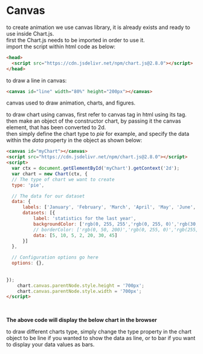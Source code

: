 # Canvas 
to create animation we use canvas library, it is already exists and ready to use inside Chart.js.<br>
first the Chart.js needs to be imported in order to use it.<br>
import the script within html code as below:<br>
```html
<head>
  <script src="https://cdn.jsdelivr.net/npm/chart.js@2.8.0"></script>
</head>
```
to draw a line in canvas:<br>
```html
<canvas id="line" width="80%" height="200px"></canvas>
```

canvas used to draw animation, charts, and figures.<br>

to draw chart using canvas, first refer to canvas tag in html using its tag.<br>
then make an object of the constructor chart, by passing it the canvas element, that has been converted to 2d.<br>
then simply define the chart type to *pie* for example, and specify the data within the *data* property in the object as shown below:<br>

```html
<canvas id="myChart"></canvas>
<script src="https://cdn.jsdelivr.net/npm/chart.js@2.8.0"></script>
<script>
  var ctx = document.getElementById('myChart').getContext('2d');
  var chart = new Chart(ctx, {
  // The type of chart we want to create
  type: 'pie',

  // The data for our dataset
  data: {
      labels: ['January', 'February', 'March', 'April', 'May', 'June', 'July'],
      datasets: [{
          label: 'statistics for the last year',
          backgroundColor: ['rgb(0, 255, 255','rgb(0, 255, 0)','rgb(30, 150, 150)','rgb(100, 100, 100)','rgb(255, 255, 0)','rgb(255, 0, 0)','rgb(0, 0, 255)'],
          // borderColor: ['rgb(0, 50, 200)','rgb(0, 255, 0)','rgb(255, 0, 0)','rgb(255, 255, 0)','rgb(0, 0, 255)','rgb(100, 100, 100)'],
          data: [5, 10, 5, 2, 20, 30, 45]
      }]
  },

  // Configuration options go here
  options: {},
    
  
});
    chart.canvas.parentNode.style.height = '700px';
    chart.canvas.parentNode.style.width = '700px';
</script>
```
<br>

**The above code will display the below chart in the browser**


<canvas id="myChart"></canvas>
<script src="https://cdn.jsdelivr.net/npm/chart.js@2.8.0"></script>
<script>
  var ctx = document.getElementById('myChart').getContext('2d');
  var chart = new Chart(ctx, {
  // The type of chart we want to create
  type: 'pie',

  // The data for our dataset
  data: {
      labels: ['January', 'February', 'March', 'April', 'May', 'June', 'July'],
      datasets: [{
          label: 'statistics for the last year',
          backgroundColor: ['rgb(0, 255, 255','rgb(0, 255, 0)','rgb(30, 150, 150)','rgb(100, 100, 100)','rgb(255, 255, 0)','rgb(255, 0, 0)','rgb(0, 0, 255)'],
          // borderColor: ['rgb(0, 50, 200)','rgb(0, 255, 0)','rgb(255, 0, 0)','rgb(255, 255, 0)','rgb(0, 0, 255)','rgb(100, 100, 100)'],
          data: [5, 10, 5, 2, 20, 30, 45]
      }]
  },

  // Configuration options go here
  options: {},
    
  
});
    chart.canvas.parentNode.style.height = '400px';
    chart.canvas.parentNode.style.width = '700px';
</script>

to draw different charts type, simply change the type property in the chart object to be line if you
wanted to show the data as line, or to bar if you want to display your data values as bars.